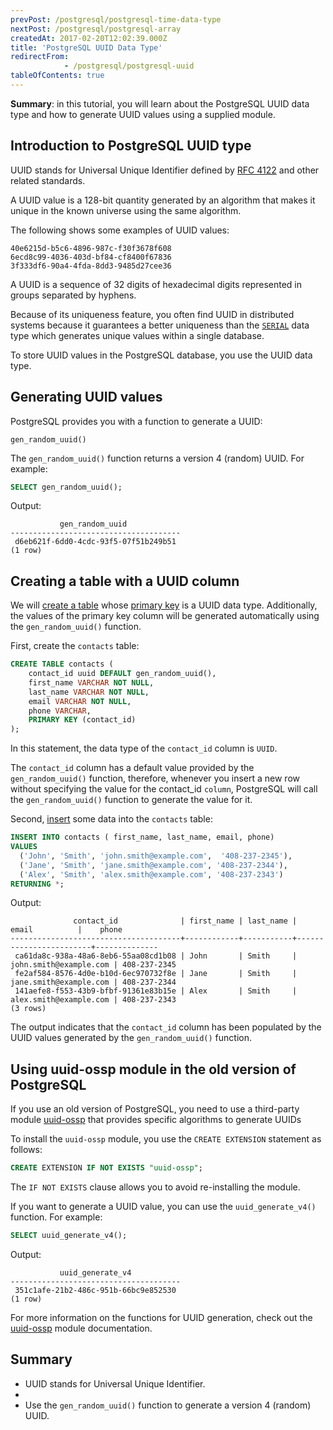 ```yaml
---
prevPost: /postgresql/postgresql-time-data-type
nextPost: /postgresql/postgresql-array
createdAt: 2017-02-20T12:02:39.000Z
title: 'PostgreSQL UUID Data Type'
redirectFrom: 
            - /postgresql/postgresql-uuid
tableOfContents: true
---
```



**Summary**: in this tutorial, you will learn about the PostgreSQL UUID data type and how to generate UUID values using a supplied module.

## Introduction to PostgreSQL UUID type

UUID stands for Universal Unique Identifier defined by [RFC 4122](https://tools.ietf.org/html/rfc4122) and other related standards.

A UUID value is a 128-bit quantity generated by an algorithm that makes it unique in the known universe using the same algorithm.

The following shows some examples of UUID values:

```text
40e6215d-b5c6-4896-987c-f30f3678f608
6ecd8c99-4036-403d-bf84-cf8400f67836
3f333df6-90a4-4fda-8dd3-9485d27cee36
```

A UUID is a sequence of 32 digits of hexadecimal digits represented in groups separated by hyphens.

Because of its uniqueness feature, you often find UUID in distributed systems because it guarantees a better uniqueness than the [`SERIAL`](/postgresql/postgresql-serial) data type which generates unique values within a single database.

To store UUID values in the PostgreSQL database, you use the UUID data type.

## Generating UUID values

PostgreSQL provides you with a function to generate a UUID:

```
gen_random_uuid()
```

The `gen_random_uuid()` function returns a version 4 (random) UUID. For example:

```sql
SELECT gen_random_uuid();
```

Output:

```
           gen_random_uuid
--------------------------------------
 d6eb621f-6dd0-4cdc-93f5-07f51b249b51
(1 row)
```

## Creating a table with a UUID column

We will [create a table](/postgresql/postgresql-create-table) whose [primary key](/postgresql/postgresql-tutorial/postgresql-primary-key) is a UUID data type. Additionally, the values of the primary key column will be generated automatically using the `gen_random_uuid()` function.

First, create the `contacts` table:

```sql
CREATE TABLE contacts (
    contact_id uuid DEFAULT gen_random_uuid(),
    first_name VARCHAR NOT NULL,
    last_name VARCHAR NOT NULL,
    email VARCHAR NOT NULL,
    phone VARCHAR,
    PRIMARY KEY (contact_id)
);
```

In this statement, the data type of the `contact_id` column is `UUID`.

The `contact_id` column has a default value provided by the `gen_random_uuid()` function, therefore, whenever you insert a new row without specifying the value for the contact_id `column`, PostgreSQL will call the `gen_random_uuid()` function to generate the value for it.

Second, [insert](/postgresql/postgresql-insert) some data into the `contacts` table:

```sql
INSERT INTO contacts ( first_name, last_name, email, phone)
VALUES
  ('John', 'Smith', 'john.smith@example.com',  '408-237-2345'),
  ('Jane', 'Smith', 'jane.smith@example.com', '408-237-2344'),
  ('Alex', 'Smith', 'alex.smith@example.com', '408-237-2343')
RETURNING *;
```

Output:

```
              contact_id              | first_name | last_name |         email          |    phone
--------------------------------------+------------+-----------+------------------------+--------------
 ca61da8c-938a-48a6-8eb6-55aa08cd1b08 | John       | Smith     | john.smith@example.com | 408-237-2345
 fe2af584-8576-4d0e-b10d-6ec970732f8e | Jane       | Smith     | jane.smith@example.com | 408-237-2344
 141aefe8-f553-43b9-bfbf-91361e83b15e | Alex       | Smith     | alex.smith@example.com | 408-237-2343
(3 rows)
```

The output indicates that the `contact_id` column has been populated by the UUID values generated by the `gen_random_uuid()` function.

## Using uuid-ossp module in the old version of PostgreSQL

If you use an old version of PostgreSQL, you need to use a third-party module [uuid-ossp](https://www.postgresql.org/docs/16/uuid-ossp.html) that provides specific algorithms to generate UUIDs

To install the `uuid-ossp` module, you use the `CREATE EXTENSION` statement as follows:

```sql
CREATE EXTENSION IF NOT EXISTS "uuid-ossp";
```

The `IF NOT EXISTS` clause allows you to avoid re-installing the module.

If you want to generate a UUID value, you can use the `uuid_generate_v4()` function. For example:

```sql
SELECT uuid_generate_v4();
```

Output:

```
           uuid_generate_v4
--------------------------------------
 351c1afe-21b2-486c-951b-66bc9e852530
(1 row)
```

For more information on the functions for UUID generation, check out the [uuid-ossp](https://www.postgresql.org/docs/9.5/static/uuid-ossp.html) module documentation.

## Summary

- UUID stands for Universal Unique Identifier.
-
- Use the `gen_random_uuid()` function to generate a version 4 (random) UUID.
